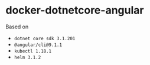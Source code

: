 # docker-dotnetcore-angular

Based on
- `dotnet core sdk 3.1.201`
- `@angular/cli@9.1.1`
- `kubectl 1.18.1`
- `helm 3.1.2`